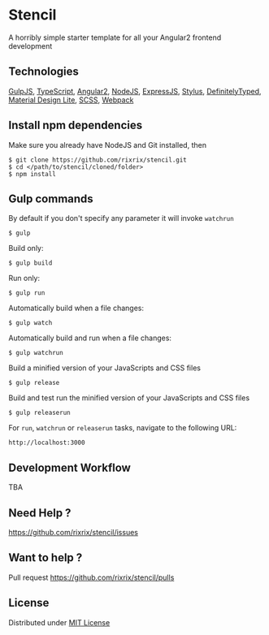 # Stencil

A horribly simple starter template for all your Angular2 frontend development

## Technologies

[GulpJS](http://gulpjs.com/), [TypeScript](http://www.typescriptlang.org/), [Angular2](https://angular.io/), 
[NodeJS](https://nodejs.org/), [ExpressJS](http://expressjs.com/), [Stylus](http://learnboost.github.io/stylus/),
[DefinitelyTyped](http://definitelytyped.org/tsd/), [Material Design Lite](https://www.getmdl.io/), [SCSS](http://sass-lang.com/),
[Webpack](https://webpack.github.io/)

## Install npm dependencies

Make sure you already have NodeJS and Git installed, then

```
$ git clone https://github.com/rixrix/stencil.git
$ cd </path/to/stencil/cloned/folder>
$ npm install
```

## Gulp commands

By default if you don't specify any parameter it will invoke `watchrun`

```
$ gulp
```

Build only:

```
$ gulp build
```

Run only:

```
$ gulp run
```

Automatically build when a file changes:

```
$ gulp watch
```

Automatically build and run when a file changes:

```
$ gulp watchrun
```

Build a minified version of your JavaScripts and CSS files
 
```
$ gulp release
```

Build and test run the minified version of your JavaScripts and CSS files 

```
$ gulp releaserun
```

For `run`, `watchrun` or `releaserun` tasks, navigate to the following URL:

```
http://localhost:3000
```

## Development Workflow

TBA

## Need Help ?

https://github.com/rixrix/stencil/issues

## Want to help ?

Pull request https://github.com/rixrix/stencil/pulls

## License

Distributed under [MIT License](http://opensource.org/licenses/MIT)
